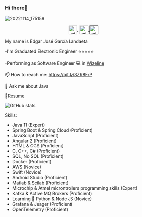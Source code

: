 ### Hi there👋
![20221114_175159](https://user-images.githubusercontent.com/54609461/214206159-80fbaef6-73db-48da-87d8-bdf35fcadcb7.jpg)
<p align="center">
  
   <a href="https://www.youtube.com/channel/UCRQmogD06nB3yxXnZEV2iIw" target="blank" style='margin-right:4px'>
    <img align="center" src="https://cdn.jsdelivr.net/npm/simple-icons@3.0.1/icons/youtube.svg" alt="midudev" height="28px" width="28px" />
  </a>
  <a href="https://instagram.com/edgar643" target="blank">
    <img align="center" src="https://cdn.jsdelivr.net/npm/simple-icons@3.0.1/icons/instagram.svg" alt="midu.dev" height="28px" width="28px" />
  </a>
  <a href="" target="blank">
    <img align="center" src="https://cdn.jsdelivr.net/npm/simple-icons@3.0.1/icons/twitter.svg" alt="midudev" height="28px" width="28px" />
  </a>
</p>
 My name is Edgar José García Landaeta
 
-I'm Graduated Electronic Engineer :star::star::star::star::star:

-Performing as Software Engineer :computer: in [Wizeline](https://www.wizeline.com/)

📫 How to reach me: https://bit.ly/3ZR8FrP

💬 Ask me about Java

📘[Resume](https://github.com/edgar643/edgar643/files/10486104/CV.Edgar.Garcia.ENG.pdf)

![GitHub stats](https://github-readme-stats.vercel.app/api?username=edgar643&show_icons=true&theme=dark)

Skills:
<br>
- Java 11 (Expert)
- Spring Boot & Spring Cloud (Proficient)
- JavaScript (Proficient)
- Angular 2 (Proficient)
- HTML & CCS (Proficient)
- C, C++, C# (Proficient)
- SQL, No SQL (Proficient)
- Docker (Proficient)
- AWS (Novice)
- Swift (Novice) 
- Android Studio (Proficient) 
- Matlab & Scilab (Proficient) 
- Microchip & Atmel microntrollers programming skills (Expert)
- Kafka & Active MQ Brokers (Proficient)
- Learning  :snake: Python & Node JS (Novice)
- Grafana & Jeager (Proficient) 
- OpenTelemetry (Proficient) 
<!--
**edgar643/edgar643** is a ✨ _special_ ✨ repository because its `README.md` (this file) appears on your GitHub profile.


-->

